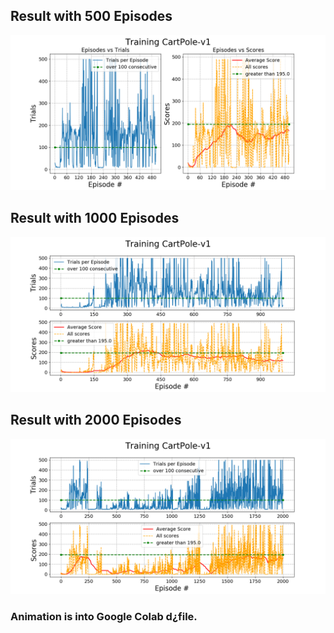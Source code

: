 ## Result with 500 Episodes
![Alt text](Figure_1.png)

## Result with 1000 Episodes
![Alt text](Figure_2.png)

## Result with 2000 Episodes
![Alt text](Figure_3.png)

### Animation is into Google Colab d¿file.
